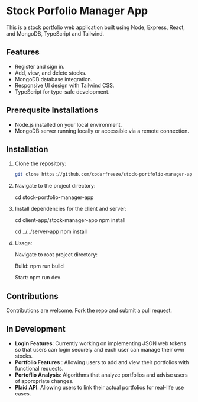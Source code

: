 # Stock Porfolio Manager App

This is a stock portfolio web application built using Node, Express, React, and MongoDB, TypeScript and Tailwind.

## Features

- Register and sign in.
- Add, view, and delete stocks.
- MongoDB database integration.
- Responsive UI design with Tailwind CSS.
- TypeScript for type-safe development.

## Prerequsite Installations

- Node.js installed on your local environment.
- MongoDB server running locally or accessible via a remote connection.

## Installation

1. Clone the repository:

   ```bash
   git clone https://github.com/coderfreeze/stock-portfolio-manager-app.git

2. Navigate to the project directory: 

    cd stock-portfolio-manager-app

3. Install dependencies for the client and server:
    
    cd client-app/stock-manager-app
    npm install

    cd ../../server-app
    npm install

4. Usage:

   Navigate to root project directory:
   
      Build: npm run build
   
      Start: npm run dev

## Contributions

Contributions are welcome. Fork the repo and submit a pull request.

## In Development
- **Login Features**: Currently working on implementing JSON web tokens so that users can login securely and each user can manage their own stocks.
- **Portfolio Features** : Allowing users to add and view their portfolios with functional requests.
- **Portoflio Analysis**: Algorithms that analyze portfolios and advise users of appropriate changes.
- **Plaid API**: Allowing users to link their actual portfolios for real-life use cases.
